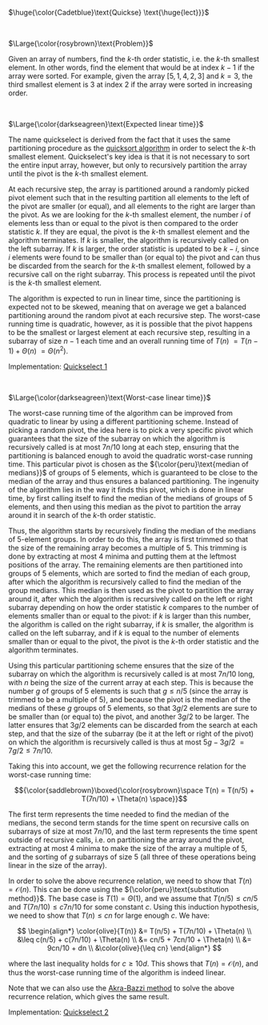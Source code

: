$\huge{\color{Cadetblue}\text{Quickse} \text{\huge{lect}}}$

<br/>

$\Large{\color{rosybrown}\text{Problem}}$

Given an array of numbers, find the $k$-th order statistic, i.e. the $k$-th smallest element. In other words, find the element that would be at index $k - 1$ if the array were sorted. For example, given the array $[5, 1, 4, 2, 3]$ and $k = 3$, the third smallest element is $3$ at index $2$ if the array were sorted in increasing order.

<br/>

$\Large{\color{darkseagreen}\text{Expected linear time}}$

The name quickselect is derived from the fact that it uses the same partitioning procedure as the [quicksort algorithm](https://github.com/pl3onasm/CLRS/tree/main/algorithms/sorting/quick-sort) in order to select the $k$-th smallest element. Quickselect's key idea is that it is not necessary to sort the entire input array, however, but only to recursively partition the array until the pivot is the $k$-th smallest element.

At each recursive step, the array is partitioned around a randomly picked pivot element such that in the resulting partition all elements to the left of the pivot are smaller (or equal), and all elements to the right are larger than the pivot. As we are looking for the $k$-th smallest element, the number $i$ of elements less than or equal to the pivot is then compared to the order statistic $k$. If they are equal, the pivot is the $k$-th smallest element and the algorithm terminates. If $k$ is smaller, the algorithm is recursively called on the left subarray. If $k$ is larger, the order statistic is updated to be $k - i$, since $i$ elements were found to be smaller than (or equal to) the pivot and can thus be discarded from the search for the $k$-th smallest element, followed by a recursive call on the right subarray. This process is repeated until the pivot is the $k$-th smallest element.

The algorithm is expected to run in linear time, since the partitioning is expected not to be skewed, meaning that on average we get a balanced partitioning around the random pivot at each recursive step. The worst-case running time is quadratic, however, as it is possible that the pivot happens to be the smallest or largest element at each recursive step, resulting in a subarray of size $n - 1$ each time and an overall running time of $T(n)$ $= T(n - 1) + \Theta(n)$ $= \Theta(n^2)$.

Implementation: [Quickselect 1](https://github.com/pl3onasm/AADS/blob/main/algorithms/divide-and-conquer/quickselect/qselect-1.c)

<br/>

$\Large{\color{darkseagreen}\text{Worst-case linear time}}$

The worst-case running time of the algorithm can be improved from quadratic to linear by using a different partitioning scheme. Instead of picking a random pivot, the idea here is to pick a very specific pivot which guarantees that the size of the subarray on which the algorithm is recursively called is at most $7n/10$ long at each step, ensuring that the partitioning is balanced enough to avoid the quadratic worst-case running time. This particular pivot is chosen as the ${\color{peru}\text{median of medians}}$ of groups of $5$ elements, which is guaranteed to be close to the median of the array and thus ensures a balanced partitioning. The ingenuity of the algorithm lies in the way it finds this pivot, which is done in linear time, by first calling itself to find the median of the medians of groups of $5$ elements, and then using this median as the pivot to partition the array around it in search of the $k$-th order statistic.

Thus, the algorithm starts by recursively finding the median of the medians of 5-element groups. In order to do this, the array is first trimmed so that the size of the remaining array becomes a multiple of $5$. This trimming is done by extracting at most $4$ minima and putting them at the leftmost positions of the array. The remaining elements are then partitioned into groups of 5 elements, which are sorted to find the median of each group, after which the algorithm is recursively called to find the median of the group medians. This median is then used as the pivot to partition the array around it, after which the algorithm is recursively called on the left or right subarray depending on how the order statistic $k$ compares to the number of elements smaller than or equal to the pivot: if $k$ is larger than this number, the algorithm is called on the right subarray, if $k$ is smaller, the algorithm is called on the left subarray, and if $k$ is equal to the number of elements smaller than or equal to the pivot, the pivot is the $k$-th order statistic and the algorithm terminates.

Using this particular partitioning scheme ensures that the size of the subarray on which the algorithm is recursively called is at most $7n/10$ long, with $n$ being the size of the current array at each step. This is because the number $g$ of groups of 5 elements is such that $g \leq n/5$ (since the array is trimmed to be a multiple of $5$), and because the pivot is the median of the medians of these $g$ groups of 5 elements, so that $3g/2$ elements are sure to be smaller than (or equal to) the pivot, and another $3g/2$ to be larger. The latter ensures that $3g/2$ elements can be discarded from the search at each step, and that the size of the subarray (be it at the left or right of the pivot) on which the algorithm is recursively called is thus at most $5g - 3g/2$ $= 7g/2 \leq 7n/10$.

Taking this into account, we get the following recurrence relation for the worst-case running time:

$${\color{saddlebrown}\boxed{\color{rosybrown}\space T(n) = T(n/5) + T(7n/10) + \Theta(n) \space}}$$

The first term represents the time needed to find the median of the medians, the second term stands for the time spent on recursive calls on subarrays of size at most $7n/10$, and the last term represents the time spent outside of recursive calls, i.e. on partitioning the array around the pivot, extracting at most $4$ minima to make the size of the array a multiple of $5$, and the sorting of $g$ subarrays of size 5 (all three of these operations being linear in the size of the array).  

In order to solve the above recurrence relation, we need to show that $T(n) = \mathcal{O}(n)$. This can be done using the ${\color{peru}\text{substitution method}}$. The base case is $T(1) = \Theta(1)$, and we assume that $T(n/5) \leq cn/5$ and $T(7n/10) \leq c7n/10$ for some constant $c$. Using this induction hypothesis, we need to show that $T(n) \leq cn$ for large enough $c$. We have:

$$
\begin{align*}
\color{olive}{T(n)} &= T(n/5) + T(7n/10) + \Theta(n) \\
&\leq c(n/5) + c(7n/10) + \Theta(n) \\
&= cn/5 + 7cn/10 + \Theta(n) \\
&= 9cn/10 + dn \\
&\color{olive}{\leq cn}
\end{align*}
$$

where the last inequality holds for $c \geq 10d$. This shows that $T(n) = \mathcal{O}(n)$, and thus the worst-case running time of the algorithm is indeed linear.

Note that we can also use the [Akra-Bazzi method](../../theory/recurrences/akra-bazzi.md) to solve the above recurrence relation, which gives the same result.

Implementation: [Quickselect 2](https://github.com/pl3onasm/AADS/blob/main/algorithms/divide-and-conquer/quickselect/qselect-2.c)
